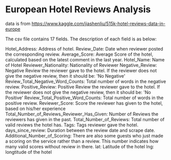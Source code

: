 # European Hotel Reviews Analysis
data is from https://www.kaggle.com/jiashenliu/515k-hotel-reviews-data-in-europe

The csv file contains 17 fields. The description of each field is as below:

Hotel_Address: Address of hotel.
Review_Date: Date when reviewer posted the corresponding review.
Average_Score: Average Score of the hotel, calculated based on the latest comment in the last year.
Hotel_Name: Name of Hotel
Reviewer_Nationality: Nationality of Reviewer
Negative_Review: Negative Review the reviewer gave to the hotel. If the reviewer does not give the negative review, then it should be: 'No Negative'
Review_Total_Negative_Word_Counts: Total number of words in the negative review.
Positive_Review: Positive Review the reviewer gave to the hotel. If the reviewer does not give the negative review, then it should be: 'No Positive'
Review_Total_Positive_Word_Counts: Total number of words in the positive review.
Reviewer_Score: Score the reviewer has given to the hotel, based on his/her experience
Total_Number_of_Reviews_Reviewer_Has_Given: Number of Reviews the reviewers has given in the past.
Total_Number_of_Reviews: Total number of valid reviews the hotel has.
Tags: Tags reviewer gave the hotel.
days_since_review: Duration between the review date and scrape date.
Additional_Number_of_Scoring: There are also some guests who just made a scoring on the service rather than a review. This number indicates how many valid scores without review in there.
lat: Latitude of the hotel
lng: longtitude of the hotel
